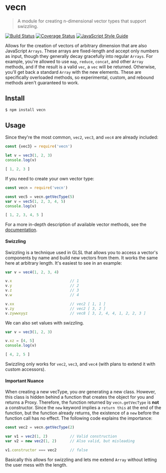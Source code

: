 # vecn

> A module for creating n-dimensional vector types that support swizzling.

[![Build Status](https://travis-ci.org/Zunawe/vecn.svg?branch=master)](https://travis-ci.org/Zunawe/vecn) [![Coverage Status](https://coveralls.io/repos/github/Zunawe/vecn/badge.svg?branch=master)](https://coveralls.io/github/Zunawe/vecn?branch=master) [![JavaScript Style Guide](https://img.shields.io/badge/code_style-standard-brightgreen.svg)](https://standardjs.com)

Allows for the creation of vectors of arbitrary dimension that are also JavaScript `Arrays`. These arrays are fixed-length and accept only numbers as input, though they generally decay gracefully into regular `Arrays`. For example, you're allowed to use `map`, `reduce`, `concat`, and other `Array` methods, and if the result is a valid `vec`, a `vec` will be returned. Otherwise, you'll get back a standard `Array` with the new elements. These are specifically overloaded methods, so experimental, custom, and rebound methods aren't guaranteed to work.

## Install

```sh
$ npm install vecn
```

## Usage

Since they're the most common, `vec2`, `vec3`, and `vec4` are already included:
```js
const {vec3} = require('vecn')

let v = vec3(1, 2, 3)
console.log(v)
```

```js
[ 1, 2, 3 ]
```

If you need to create your own vector type:
```js
const vecn = require('vecn')

const vec5 = vecn.getVecType(5)
var v = vec5(1, 2, 3, 4, 5)
console.log(v)
```

```js
[ 1, 2, 3, 4, 5 ]
```

For a more in-depth description of available vector methods, see the [documentation](https://zunawe.github.io/vecn).

#### Swizzling

Swizzling is a technique used in GLSL that allows you to access a vector's components by name and build new vectors from them. It works the same here at arbitrary length. It's easiest to see in an example:

```js
var v = vec4(1, 2, 3, 4)

v.x                          // 1
v.y                          // 2
v.z                          // 3
v.w                          // 4

v.xx                         // vec2 [ 1, 1 ]
v.zy                         // vec2 [ 3, 2 ]
v.zywwxyyz                   // vec8 [ 3, 2, 4, 4, 1, 2, 2, 3 ]
```

We can also set values with swizzling.

```js
var v = vec3(1, 2, 3)

v.xz = [4, 5]
console.log(v)
```

```js
[ 4, 2, 5 ]
```

Swizzling only works for `vec2`, `vec3`, and `vec4` (with plans to extend it with custom accessors).

#### Important Nuance

When creating a new vecType, you _are_ generating a new class. However, this class is hidden behind a function that creates the object for you and returns a Proxy. Therefore, the function returned by `vecn.getVecType` is **not** a constructor. Since the `new` keyword implies a `return this` at the end of the function, but the function already returns, the existence of a `new` before the function call has no effect. The following code explains the importance:

```js
const vec2 = vecn.getVecType(2)

var v1 = vec2(1, 2)          // Valid construction
var v2 = new vec2(1, 2)      // Also valid, but misleading

v1.constructor === vec2      // false
```

Basically this allows for swizzling and lets me extend `Array` without letting the user mess with the length.
